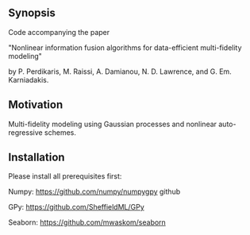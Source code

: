 ## Synopsis

Code accompanying the paper

"Nonlinear information fusion algorithms for data-efficient multi-fidelity modeling"

by P. Perdikaris, M. Raissi, A. Damianou, N. D. Lawrence, and G. Em. Karniadakis.

## Motivation

Multi-fidelity modeling using Gaussian processes and nonlinear auto-regressive schemes.

## Installation

Please install all prerequisites first:

Numpy: https://github.com/numpy/numpygpy github

GPy: https://github.com/SheffieldML/GPy

Seaborn: https://github.com/mwaskom/seaborn

